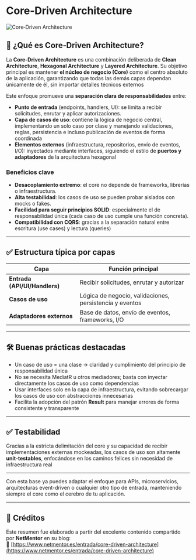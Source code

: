 # Core‑Driven Architecture

![Core‑Driven Architecture](https://imgur.com/M5A9rb0.png)

## 🌟 ¿Qué es Core‑Driven Architecture?

La **Core‑Driven Architecture** es una combinación deliberada de **Clean Architecture**, **Hexagonal Architecture** y **Layered Architecture**. Su objetivo principal es mantener **el núcleo de negocio (Core)** como el centro absoluto de la aplicación, garantizando que todas las demás capas dependan únicamente de él, sin importar detalles técnicos externos 

Este enfoque promueve una **separación clara de responsabilidades** entre:
- **Punto de entrada** (endpoints, handlers, UI): se limita a recibir solicitudes, enrutar y aplicar autorizaciones.
- **Capa de casos de uso**: contiene la lógica de negocio central, implementando un solo caso por clase y manejando validaciones, reglas, persistencia e incluso publicación de eventos de forma coordinada
- **Elementos externos** (infraestructura, repositorios, envío de eventos, I/O): inyectados mediante interfaces, siguiendo el estilo de **puertos y adaptadores** de la arquitectura hexagonal
### Beneficios clave
- **Desacoplamiento extremo**: el core no depende de frameworks, librerías o infraestructura.
- **Alta testabilidad**: los casos de uso se pueden probar aislados con mocks o fakes.
- **Facilidad para seguir principios SOLID**: especialmente el de responsabilidad única (cada caso de uso cumple una función concreta).
- **Compatibilidad con CQRS**: gracias a la separación natural entre escritura (use cases) y lectura (queries)

---

## ✅ Estructura típica por capas

| Capa | Función principal |
|------|-------------------|
| **Entrada (API/UI/Handlers)** | Recibir solicitudes, enrutar y autorizar |
| **Casos de uso** | Lógica de negocio, validaciones, persistencia y eventos |
| **Adaptadores externos** | Base de datos, envío de eventos, frameworks, I/O |

---

## 🛠 Buenas prácticas destacadas

- Un caso de uso = una clase → claridad y cumplimiento del principio de responsabilidad única 
- No se necesita MediatR u otros mediadores; basta con inyectar directamente los casos de uso como dependencias 
- Usar interfaces solo en la capa de infraestructura, evitando sobrecargar los casos de uso con abstracciones innecesarias 
- Facilita la adopción del patrón **Result<T>** para manejar errores de forma consistente y transparente 
---

## ✅ Testabilidad

Gracias a la estricta delimitación del core y su capacidad de recibir implementaciones externas mockeadas, los casos de uso son altamente **unit‑testables**, enfocándose en los caminos felices sin necesidad de infraestructura real 

---

Con esta base ya puedes adaptar el enfoque para APIs, microservicios, arquitecturas event-driven o cualquier otro tipo de entrada, manteniendo siempre el core como el cerebro de tu aplicación.

---

## 👏 Créditos

Este resumen fue elaborado a partir del excelente contenido compartido por **NetMentor** en su blog:  
🔗 [https://www.netmentor.es/entrada/core-driven-architecture](https://www.netmentor.es/entrada/core-driven-architecture)
